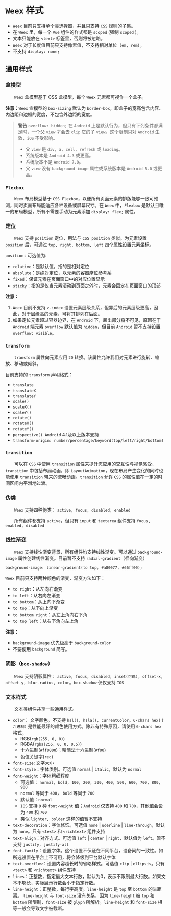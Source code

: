 # `Weex` 样式

* `Weex` 目前只支持单个类选择器，并且只支持 `CSS` 规则的子集。
* 在 `Weex` 里，每一个 `Vue` 组件的样式都是 `scoped` (强制 `scoped` )。
* 文本只能放在 `<text>` 标签里，否则将被忽略。
* `Weex` 对于长度值目前只支持像素值，不支持相对单位（`em, rem`）。
* 不支持 `display: none;`

## 通用样式

### 盒模型

&emsp;&emsp;`Weex` 盒模型基于 CSS 盒模型，每个 `Weex` 元素都可视作一个盒子。

**注意：**`Weex` 盒模型的 `box-sizing` 默认为 `border-box`，即盒子的宽高包含内容、内边距和边框的宽度，不包含外边距的宽度。

> **警告** `overflow: hidden;` 在 `Android` 上是默认行为，但只有下列条件都满足时，一个父 `view` 才会去 `clip` 它的子 `view`。这个限制只对 `Android` 生效，`iOS` 不受影响。
> - 父 `view` 是 `div, a, cell, refresh` 或 `loading`。
> - 系统版本是 `Android 4.3` 或更高。
> - 系统版本不是 `Android 7.0`。
> - 父 `view` 没有 `background-image` 属性或系统版本是 `Android 5.0` 或更高。

### `Flexbox`

&emsp;&emsp;`Weex` 布局模型基于 `CSS Flexbox`，以便所有页面元素的排版能够一致可预测，同时页面布局能适应各种设备或屏幕尺寸。在 `Weex` 中，`Flexbox` 是默认且唯一的布局模型，所有不需要手动为元素添加 `display: flex;` 属性。

### 定位

&emsp;&emsp;`Weex` 支持 `position` 定位，用法与 `CSS position` 类似。为元素设置 `position` 后，可通过 `top, right, bottom, left` 四个属性设置元素坐标。

`position` : 可选值为:

- `relative`：是默认值，指的是相对定位
- `absolute`：是绝对定位，以元素的容器座位参考系
- `fixed`：保证元素在页面窗口中的对应位置显示
- `sticky`：指的是仅当元素滚动到页面之外时，元素会固定在页面窗口的顶部

**注意：**

1. `Weex` 目前不支持 `z-index` 设置元素层级关系，但靠后的元素层级更高，因此，对于层级高的元素，可将其排列在后面。
2. 如果定位元素超过容器边界，在 `Android` 下，超出部分将不可见，原因在于 `Android` 端元素 `overflow` 默认值为 `hidden`，但目前 `Android` 暂不支持设置 `overflow: visible`。

### `transform`

&emsp;&emsp;`transform` 属性向元素应用 `2D` 转换。该属性允许我们对元素进行旋转、缩放、移动或倾斜。

目前支持的 `transform` 声明格式：

* `translate`
* `translateX`
* `translateY`
* `scale()`
* `scaleX()`
* `scaleY()`
* `rotate()`
* `rotateX()`
* `rotateY()`
* `perspective() Android` 4.1及以上版本支持
* `transform-origin: number/percentage/keyword(top/left/right/bottom)`

### `transition`

&emsp;&emsp;可以在 `CSS` 中使用 `transition` 属性来提升您应用的交互性与视觉感受，`transition` 中包括布局动画，即 `LayoutAnimation`，现在布局产生变化的同时也能使用 `transition` 带来的流畅动画。`transition` 允许 `CSS` 的属性值在一定的时间区间内平滑地过渡。

### 伪类

&emsp;&emsp;`Weex` 支持四种伪类： `active, focus, disabled, enabled` 

&emsp;&emsp;所有组件都支持 `active`，但只有 `input` 和 `textarea` 组件支持 `focus, enabled, disabled`

### 线性渐变

&emsp;&emsp;`Weex` 支持线性渐变背景，所有组件均支持线性渐变。可以通过 `background-image` 属性创建线性渐变。目前暂不支持 `radial-gradient`（径向渐变）

```
background-image: linear-gradient(to top, #a80077, #66ff00);
```

`Weex` 目前只支持两种颜色的渐变，渐变方法如下：

* `to right`：从左向右渐变
* `to left`：从右向左渐变
* `to bottom`：从上向下渐变
* `to top`：从下向上渐变
* `to bottom right`：从左上角向右下角
* `to top left`：从右下角向左上角

**注意：**

* `background-image` 优先级高于 `background-color`
* 不要使用 `background` 简写。

### 阴影（`box-shadow`）

&emsp;&emsp;`Weex` 支持阴影属性： `active, focus, disabled, inset(可选), offset-x, offset-y, blur-radius, color`。`box-shadow` 仅仅支持 `IOS`

### 文本样式

&emsp;&emsp;文本类组件共享一些通用样式。

* `color`： 文字颜色。不支持 `hsl(), hsla(), currentColor`。`6-chars hex(十六进制)` 是性能最好的颜色使用方式。除非有特殊原因，请使用 `6-chars hex` 格式。
  * RGB(`rgb(255, 0, 0)`)
  * RGBA(`rgba(255, 0, 0, 0.5)`)
  * 十六进制(`#ff0000`)；精简法十六进制(`#f00`)
  * 色值关键字(`red`)
* `font-size`: 文字大小
* `font-style`：字体类别。可选值 `normal` | `italic`，默认为 `normal`
* `font-weight`：字体粗细程度
  * 可选值： `normal, bold, 100, 200, 300, 400, 500, 600, 700, 800, 900`
  * `normal` 等同于 `400`， `bold` 等同于 `700`
  * 默认值：`normal`
  * `IOS` 支持 `9` 种 `font-weight` 值；`Android` 仅支持 `400` 和 `700`，其他值会设为 `400` 和 `700`
  * 类似 `lighter, bolder` 这样的值暂不支持
* `text-decoration`：字体修饰。可选值 `none` | `uderline` | `line-through`，默认为 `none`。只有 `<text>` 和 `<richtext>` 组件支持
* `text-align`：对齐方式。可选值 `left` | `center` | `right`，默认值为 `left`。暂不支持 `justify, justify-all`
* `font-family`：设置字体。这个设置不保证在不同平台，设备间的一致性。如所选设置在平台上不可用，将会降级到平台默认字体
* `text-overflow`：设置内容超长时的省略样式。可选值 `clip` | `ellipsis`。只有 `<text>` 和 `<richtext>` 组件支持
* `lines`：正整数，指定最大文本行数，默认为0，表示不限制最大行数。如果文本不够长，实际展示行数会小于指定行数。
* `line-height`：正整数，每行字高度。`line-height` 是 `top` 至 `bottom` 的举距离。 `line-height` 与 `font-size` 没有关系，因为 `line-height` 被 `top` 和 `bottom` 所限制，`font-size` 被 `glyph` 所解析。`line-height` 和 `font-size` 相等一般会导致文字被截断。